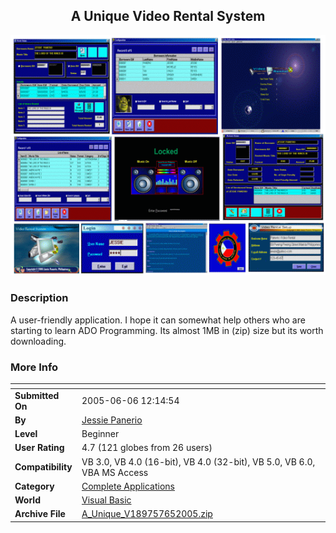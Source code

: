 ﻿<div align="center">

## A Unique Video Rental System

<img src="PIC2005652318123178.gif">
</div>

### Description

A user-friendly application. I hope it can somewhat help others who are starting to learn ADO Programming. Its almost 1MB in (zip) size but its worth downloading.
 
### More Info
 


<span>             |<span>
---                |---
**Submitted On**   |2005-06-06 12:14:54
**By**             |[Jessie Panerio](https://github.com/Planet-Source-Code/PSCIndex/blob/master/ByAuthor/jessie-panerio.md)
**Level**          |Beginner
**User Rating**    |4.7 (121 globes from 26 users)
**Compatibility**  |VB 3\.0, VB 4\.0 \(16\-bit\), VB 4\.0 \(32\-bit\), VB 5\.0, VB 6\.0, VBA MS Access
**Category**       |[Complete Applications](https://github.com/Planet-Source-Code/PSCIndex/blob/master/ByCategory/complete-applications__1-27.md)
**World**          |[Visual Basic](https://github.com/Planet-Source-Code/PSCIndex/blob/master/ByWorld/visual-basic.md)
**Archive File**   |[A\_Unique\_V189757652005\.zip](https://github.com/Planet-Source-Code/jessie-panerio-a-unique-video-rental-system__1-60940/archive/master.zip)








